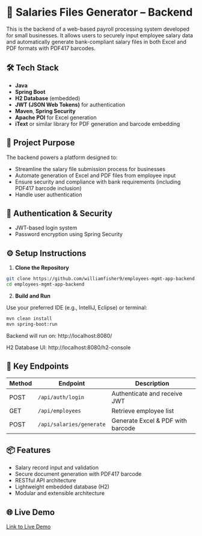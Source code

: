 # 💼 Salaries Files Generator – Backend

This is the backend of a web-based payroll processing system developed for small businesses. It allows users to securely input employee salary data and automatically generate bank-compliant salary files in both Excel and PDF formats with PDF417 barcodes.

## 🛠️ Tech Stack

- **Java**
- **Spring Boot**
- **H2 Database** (embedded)
- **JWT (JSON Web Tokens)** for authentication
- **Maven**, **Spring Security**
- **Apache POI** for Excel generation
- **iText** or similar library for PDF generation and barcode embedding

## 🎯 Project Purpose

The backend powers a platform designed to:
- Streamline the salary file submission process for businesses
- Automate generation of Excel and PDF files from employee input
- Ensure security and compliance with bank requirements (including PDF417 barcode inclusion)
- Handle user authentication

## 🔐 Authentication & Security

- JWT-based login system
- Password encryption using Spring Security


## ⚙️ Setup Instructions

1. **Clone the Repository**
```bash
git clone https://github.com/williamfisher9/employees-mgmt-app-backend
cd employees-mgmt-app-backend
```

2. **Build and Run**

Use your preferred IDE (e.g., IntelliJ, Eclipse) or terminal:
```bash
mvn clean install
mvn spring-boot:run
```

Backend will run on: http://localhost:8080/

H2 Database UI: http://localhost:8080/h2-console

## 🧪 Key Endpoints
| Method | Endpoint                 | Description                       |
| ------ | ------------------------ | --------------------------------- |
| POST   | `/api/auth/login`        | Authenticate and receive JWT      |
| GET    | `/api/employees`         | Retrieve employee list            |
| POST   | `/api/salaries/generate` | Generate Excel & PDF with barcode |


## 📦 Features
- Salary record input and validation
- Secure document generation with PDF417 barcode
- RESTful API architecture
- Lightweight embedded database (H2)
- Modular and extensible architecture


## 🌐 Live Demo
[Link to Live Demo](https://willtechbooth.dev/salaries/)
